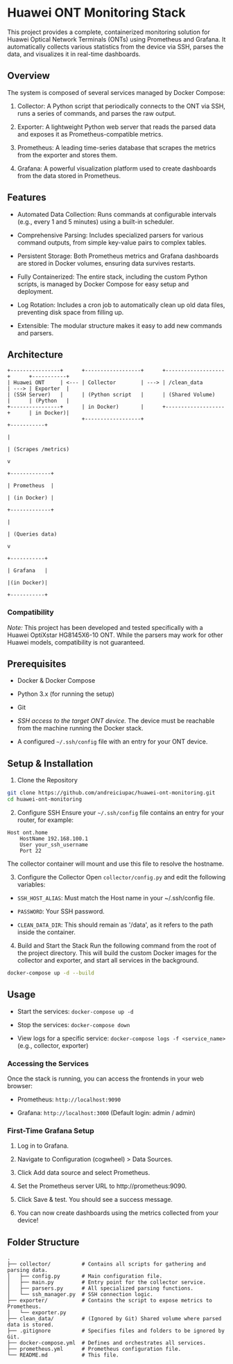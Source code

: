 # Huawei ONT Monitoring Stack

This project provides a complete, containerized monitoring solution for Huawei Optical Network Terminals (ONTs) using Prometheus and Grafana. It automatically collects various statistics from the device via SSH, parses the data, and visualizes it in real-time dashboards.

## Overview

The system is composed of several services managed by Docker Compose:

1. Collector: A Python script that periodically connects to the ONT via SSH, runs a series of commands, and parses the raw output.

2. Exporter: A lightweight Python web server that reads the parsed data and exposes it as Prometheus-compatible metrics.

3. Prometheus: A leading time-series database that scrapes the metrics from the exporter and stores them.

4. Grafana: A powerful visualization platform used to create dashboards from the data stored in Prometheus.

## Features

- Automated Data Collection: Runs commands at configurable intervals (e.g., every 1 and 5 minutes) using a built-in scheduler.

- Comprehensive Parsing: Includes specialized parsers for various command outputs, from simple key-value pairs to complex tables.

- Persistent Storage: Both Prometheus metrics and Grafana dashboards are stored in Docker volumes, ensuring data survives restarts.

- Fully Containerized: The entire stack, including the custom Python scripts, is managed by Docker Compose for easy setup and deployment.

- Log Rotation: Includes a cron job to automatically clean up old data files, preventing disk space from filling up.

- Extensible: The modular structure makes it easy to add new commands and parsers.

## Architecture

```
+----------------+      +------------------+      +-------------------+      +-----------+
| Huawei ONT     | <--- | Collector        | ---> | /clean_data       | ---> | Exporter  |
| (SSH Server)   |      | (Python script   |      | (Shared Volume)   |      | (Python   |
+----------------+      | in Docker)       |      +-------------------+      | in Docker)|
                        +------------------+                                 +-----------+
                                                                                   |
                                                                                   | (Scrapes /metrics)
                                                                                   v
                                                                             +-------------+
                                                                             | Prometheus  |
                                                                             | (in Docker) |
                                                                             +-------------+
                                                                                   |
                                                                                   | (Queries data)
                                                                                   v
                                                                             +-----------+
                                                                             | Grafana   |
                                                                             |(in Docker)|
                                                                             +-----------+
```


### Compatibility

*Note:* This project has been developed and tested specifically with a Huawei OptiXstar HG8145X6-10 ONT. While the parsers may work for other Huawei models, compatibility is not guaranteed.

## Prerequisites

- Docker & Docker Compose

- Python 3.x (for running the setup)

- Git

- *SSH access to the target ONT device.* The device must be reachable from the machine running the Docker stack.

- A configured `~/.ssh/config` file with an entry for your ONT device.

## Setup & Installation

1. Clone the Repository

```bash
git clone https://github.com/andreiciupac/huawei-ont-monitoring.git
cd huawei-ont-monitoring
```

2. Configure SSH
Ensure your `~/.ssh/config` file contains an entry for your router, for example:

```
Host ont.home
    HostName 192.168.100.1
    User your_ssh_username
    Port 22
```

The collector container will mount and use this file to resolve the hostname.

3. Configure the Collector
Open `collector/config.py` and edit the following variables:

- `SSH_HOST_ALIAS`: Must match the Host name in your ~/.ssh/config file.

- `PASSWORD`: Your SSH password.

- `CLEAN_DATA_DIR`: This should remain as '/data', as it refers to the path inside the container.

4. Build and Start the Stack
Run the following command from the root of the project directory. This will build the custom Docker images for the collector and exporter, and start all services in the background.

```bash
docker-compose up -d --build
```

## Usage

- Start the services: `docker-compose up -d`

- Stop the services: `docker-compose down`

- View logs for a specific service: `docker-compose logs -f <service_name>` (e.g., collector, exporter)

### Accessing the Services

Once the stack is running, you can access the frontends in your web browser:

- Prometheus: `http://localhost:9090`

- Grafana: `http://localhost:3000` (Default login: admin / admin)

### First-Time Grafana Setup

1. Log in to Grafana.

2. Navigate to Configuration (cogwheel) > Data Sources.

3. Click Add data source and select Prometheus.

4. Set the Prometheus server URL to http://prometheus:9090.

5. Click Save & test. You should see a success message.

6. You can now create dashboards using the metrics collected from your device!

## Folder Structure

```
.
├── collector/          # Contains all scripts for gathering and parsing data.
│   ├── config.py       # Main configuration file.
│   ├── main.py         # Entry point for the collector service.
│   ├── parsers.py      # All specialized parsing functions.
│   └── ssh_manager.py  # SSH connection logic.
├── exporter/           # Contains the script to expose metrics to Prometheus.
│   └── exporter.py
├── clean_data/         # (Ignored by Git) Shared volume where parsed data is stored.
├── .gitignore          # Specifies files and folders to be ignored by Git.
├── docker-compose.yml  # Defines and orchestrates all services.
├── prometheus.yml      # Prometheus configuration file.
└── README.md           # This file.
```
